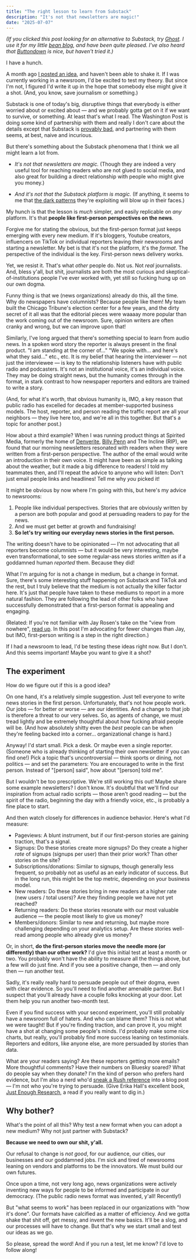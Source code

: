 ```yaml
---
title: "The right lesson to learn from Substack"
description: "It's not that newsletters are magic!"
date: "2025-07-07"
---
```


*(If you clicked this post looking for an alternative to Substack, try [Ghost](https://ghost.org/). I use it for my little [bean blog](https://beantips.com/), and have been quite pleased. I've also heard that [Buttondown](https://buttondown.com/) is nice, but haven't tried it.)*

I have a hunch.

A month ago [I posted an idea](https://bsky.app/profile/brianboyer.net/post/3lqze243tz22e), and haven't been able to shake it. If I was currently working in a newsroom, I'd be excited to test my theory. But since I'm not, I figured I'd write it up in the hope that somebody else might give it a shot. (And, you know, save journalism or something.)

Substack is one of today's big, disruptive things that everybody is either worried about or excited about — and we probably gotta get on it if we want to survive, or something. At least that's what I read. The Washington Post is doing some kind of partnership with them and really I don't care about the details except that Substack is [provably bad](https://bsky.app/profile/anildash.com/post/3ltauqjffes2z), and partnering with them seems, at best, naive and incurious.

But there's something about the Substack phenomena that I think we all might learn a lot from.

- *It's not that newsletters are magic.* (Though they are indeed a very useful tool for reaching readers who are not glued to social media, and also great for building a direct relationship with people who might give you money.)

- *And it's not that the Substack platform is magic.* (If anything, it seems to me that [the dark patterns](https://bsky.app/profile/waldo.net/post/3lnlaqhezvc25) they're exploiting will blow up in their faces.)

My hunch is that the lesson is *much* simpler, and easily replicable on *any* platform. It's that **people like first-person perspectives on the news**.

Forgive me for stating the obvious, but the first-person format just keeps emerging with every new medium. If it's bloggers, Youtube creators, influencers on TikTok or individual reporters leaving their newsrooms and starting a newsletter. My bet is that it's not the platform, it's the *format*. The perspective of the individual is the key. First-person news delivery works.

Yet, we resist it. That's what *other* people do. Not us. Not *real* journalists. And, bless y'all, but shit, journalists are both the most curious and skeptical-of-institutions people I've ever worked with, yet still so fucking hung up on our own dogma.

Funny thing is that we (news organizations) already do this, all the time. Why do newspapers have columnists? Because people like them! My team built the Chicago Tribune's election center for a few years, and the dirty secret of it all was that the editorial pieces were waaaay more popular than the work coming out of the newsroom. Sure, opinion writers are often cranky and wrong, but we can improve upon that!

Similarly, I've long argued that there's something special to learn from audio news. In a spoken word story the reporter is always present in the final product. "I am standing at the corner of..." "We spoke with... and here's what they said..." etc., etc. It is my belief that hearing the interviewer — not just the interviewee — is key to the relationship listeners have with public radio and podcasters. It's not an institutional voice, it's an individual voice. They may be doing straight news, but the humanity comes through in the format, in stark contrast to how newspaper reporters and editors are trained to write a story.

(And, for what it's worth, that obvious humanity is, IMO, a key reason that public radio has excelled for decades at member-supported business models. The host, reporter, and person reading the traffic report are all your neighbors — they live here too, and we're all in this together. But that's a topic for another post.)

How about a third example? When I was running product things at Spirited Media, formerly the home of [Denverite](https://denverite.com/), [Billy Penn](https://billypenn.com/) and The Incline (RIP), we found that our morning newsletters resonated with readers when they were written from a first-person perspective. The author of the email would write an introduction in their own voice. It might have been as simple as talking about the weather, but it made a big difference to readers! I told my teammates then, and I'll repeat the advice to anyone who will listen: Don't just email people links and headlines! Tell me why *you* picked it!

It might be obvious by now where I'm going with this, but here's my advice to newsrooms:

1. People like individual perspectives. Stories that are obviously written by a person are both popular and good at persuading readers to pay for the news.
2. And we must get better at growth and fundraising!
3. **So let's try writing our everyday news stories in the first person.**

The writing doesn't have to be opinionated — I'm not advocating that all reporters become columnists — but it would be very interesting, maybe even transformational, to see some regular-ass news stories *written* as if a goddamned human *reported* them. Because they did!

What I'm arguing for is not a change in medium, but a change in format. Sure, there's some interesting stuff happening on Substack and TikTok and the rest, but I truly believe that the medium is not actually the killer factor here. It's just that people have taken to these mediums to report in a more natural fashion. They are following the lead of other folks who have successfully demonstrated that a first-person format is appealing and engaging.

(Related: If you're not familiar with Jay Rosen's take on the "view from nowhere", [read up](https://pressthink.org/2010/11/the-view-from-nowhere-questions-and-answers/). In this post I'm advocating for fewer changes than Jay, but IMO, first-person writing is a step in the right direction.)

If I had a newsroom to lead, I'd be testing these ideas right now. But I don't. And this seems important! Maybe you want to give it a shot?

## The experiment

How do we figure out if this is a good idea?

On one hand, it's a relatively simple suggestion. Just tell everyone to write news stories in the first person. Unfortunately, that's not how people work. Our jobs — for better or worse — are our identities. And a change to that job is therefore a threat to our very selves. So, as agents of change, we must tread lightly and be extremely thoughtful about how fucking afraid people will be. (And how absolutely shitty even the *best* people can be when they're feeling backed into a corner... organizational change is hard.)

Anyway! I'd start small. Pick a desk. Or maybe even a single reporter. (Someone who is already thinking of starting their own newsletter if you can find one!) Pick a topic that's uncontroversial —  think sports or dining, not politics — and set the parameters: You are encouraged to write in the first person. Instead of "[person] said", how about "[person] told me".

But I wouldn't be too prescriptive. We're still working this out! Maybe share some example newsletters? I don't know. It's doubtful that we'll find our inspiration from actual radio scripts — those aren't good reading — but the spirit of the radio, beginning the day with a friendly voice, etc., is probably a fine place to start.

And then watch closely for differences in audience behavior. Here's what I'd measure:

- Pageviews: A blunt instrument, but if our first-person stories are gaining traction, that's a signal.
- Signups: Do these stories create more signups? Do they create a higher *rate* of signups (signups per user) than their prior work? Than other stories on the site?
- Subscriptions/donations: Similar to signups, though generally less frequent, so probably not as useful as an early indicator of success. But in the long run, this might be the top metric, depending on your business model.
- New readers: Do these stories bring in new readers at a higher rate (new users / total users)? Are they finding people we have not yet reached?
- Returning readers: Do these stories resonate with our most valuable audience — the people most likely to give us money?
- Members/donors: Similar to new and returning, but maybe more challenging depending on your analytics setup. Are these stories well-read among people who already give us money?

Or, in short, **do the first-person stories move the needle more (or differently) than our other work?** I'd give this initial test at least a month or two. You probably won't have the ability to measure all the things above, but a few will do just fine. And if you see a positive change, then — and only then — run another test.

Sadly, it's really really hard to persuade people out of their dogma, even with clear evidence. So you'll need to find another amenable partner. But I suspect that you'll already have a couple folks knocking at your door. Let them help you run another two-month test.

Even if you find success with your second experiment, you'll still probably have a newsroom full of haters. And who can blame them? This is not what we were taught! But if you're finding traction, and can prove it, you might have a shot at changing some people's minds. I'd probably make some nice charts, but really, you'll probably find more success leaning on testimonials. Reporters and editors, like anyone else, are more persuaded by stories than data.

What are your readers saying? Are these reporters getting more emails? More thoughtful comments? Have their numbers on Bluesky soared? What do people say when they donate? I'm the kind of person who prefers hard evidence, but I'm also a nerd who'd [sneak a Rush reference](https://www.youtube.com/watch?v=wPBinohXHLc) into a blog post — I'm not who you're trying to persuade. (Give Erika Hall's excellent book, [Just Enough Research](https://www.muledesign.com/blog/you-need-more-enough), a read if you really want to dig in.)

## Why bother?

What's the point of all this? Why test a new format when you can adopt a new medium? Why not just partner with Substack?

**Because we need to own our shit, y'all.**

Our refusal to change is *not good*, for our audience, our cities, our businesses and our goddamned jobs. I'm sick and tired of newsrooms leaning on vendors and platforms to be the innovators. We must build our own futures.

Once upon a time, not very long ago, news organizations were actively inventing new ways for people to be informed and participate in our democracy. (The public radio news format was invented, y'all! Recently!)

But "what seems to work" has been replaced in our organizations with "how it's done". Our formats have calcified as a matter of efficiency. And we gotta shake that shit off, get messy, and invent the new basics. It'll be a slog, and our processes will have to change. But that's why we start small and test our ideas as we go.

So please, spread the word! And if you run a test, let me know? I'd love to follow along!